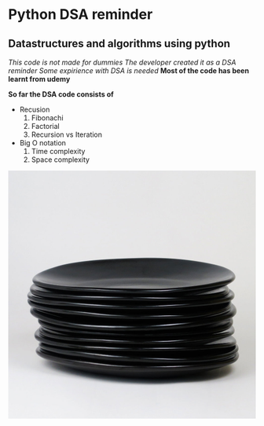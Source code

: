 # Python DSA reminder
## Datastructures and algorithms using python

*This code is not made for dummies*
*The developer created it as a DSA reminder*
*Some expirience with DSA is needed*
**Most of the code has been learnt from udemy**

**So far the DSA code consists of**
* Recusion
    1. Fibonachi
    2. Factorial
    3. Recursion vs Iteration
* Big O notation
    1. Time complexity
    2. Space complexity

![Image of stack of plates](Readme_image/plates.jpg)


